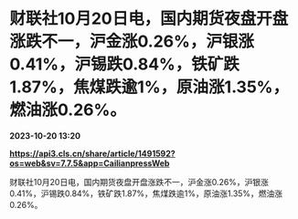 # 财联社10月20日电，国内期货夜盘开盘涨跌不一，沪金涨0.26%，沪银涨0.41%，沪锡跌0.84%，铁矿跌1.87%，焦煤跌逾1%，原油涨1.35%，燃油涨0.26%。

**2023-10-20 13:20**

**https://api3.cls.cn/share/article/1491592?os=web&sv=7.7.5&app=CailianpressWeb**

财联社10月20日电，国内期货夜盘开盘涨跌不一，沪金涨0.26%，沪银涨0.41%，沪锡跌0.84%，铁矿跌1.87%，焦煤跌逾1%，原油涨1.35%，燃油涨0.26%。